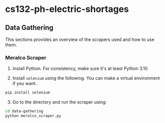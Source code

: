 # cs132-ph-electric-shortages

## Data Gathering

This sections provides an overview of the scrapers used and how to use them.

### Meralco Scraper

1. Install Python. For consistency, make sure it's at least Python 3.10

2. Install `selenium` using the following. You can make a virtual environment if you want.

```bash
pip install selenium
```

3. Go to the directory and run the scraper using:

```bash
cd data-gathering
python meralco_scraper.py
```